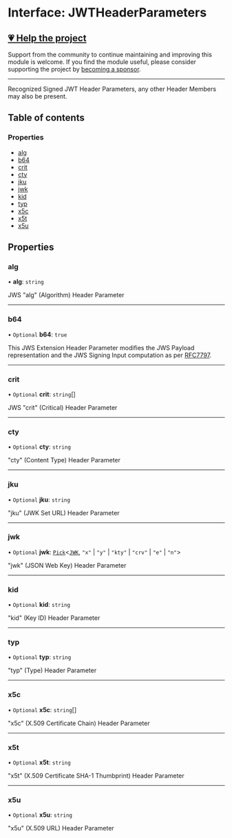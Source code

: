 # Interface: JWTHeaderParameters

## [💗 Help the project](https://github.com/sponsors/panva)

Support from the community to continue maintaining and improving this module is welcome. If you find the module useful, please consider supporting the project by [becoming a sponsor](https://github.com/sponsors/panva).

---

Recognized Signed JWT Header Parameters, any other Header Members may also be present.

## Table of contents

### Properties

- [alg](types.JWTHeaderParameters.md#alg)
- [b64](types.JWTHeaderParameters.md#b64)
- [crit](types.JWTHeaderParameters.md#crit)
- [cty](types.JWTHeaderParameters.md#cty)
- [jku](types.JWTHeaderParameters.md#jku)
- [jwk](types.JWTHeaderParameters.md#jwk)
- [kid](types.JWTHeaderParameters.md#kid)
- [typ](types.JWTHeaderParameters.md#typ)
- [x5c](types.JWTHeaderParameters.md#x5c)
- [x5t](types.JWTHeaderParameters.md#x5t)
- [x5u](types.JWTHeaderParameters.md#x5u)

## Properties

### alg

• **alg**: `string`

JWS "alg" (Algorithm) Header Parameter

___

### b64

• `Optional` **b64**: ``true``

This JWS Extension Header Parameter modifies the JWS Payload representation and the JWS Signing
Input computation as per [RFC7797](https://www.rfc-editor.org/rfc/rfc7797).

___

### crit

• `Optional` **crit**: `string`[]

JWS "crit" (Critical) Header Parameter

___

### cty

• `Optional` **cty**: `string`

"cty" (Content Type) Header Parameter

___

### jku

• `Optional` **jku**: `string`

"jku" (JWK Set URL) Header Parameter

___

### jwk

• `Optional` **jwk**: [`Pick`]( https://www.typescriptlang.org/docs/handbook/utility-types.html#picktype-keys )\<[`JWK`](types.JWK.md), ``"x"`` \| ``"y"`` \| ``"kty"`` \| ``"crv"`` \| ``"e"`` \| ``"n"``\>

"jwk" (JSON Web Key) Header Parameter

___

### kid

• `Optional` **kid**: `string`

"kid" (Key ID) Header Parameter

___

### typ

• `Optional` **typ**: `string`

"typ" (Type) Header Parameter

___

### x5c

• `Optional` **x5c**: `string`[]

"x5c" (X.509 Certificate Chain) Header Parameter

___

### x5t

• `Optional` **x5t**: `string`

"x5t" (X.509 Certificate SHA-1 Thumbprint) Header Parameter

___

### x5u

• `Optional` **x5u**: `string`

"x5u" (X.509 URL) Header Parameter
